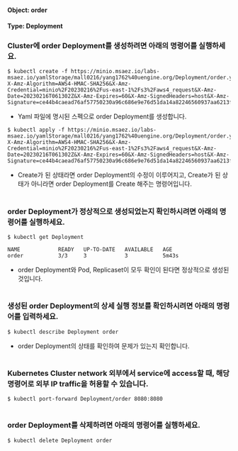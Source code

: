 
#### Object: order
#### Type: Deployment

### Cluster에 order Deployment를 생성하려면 아래의 명령어를 실행하세요.

```
$ kubectl create -f https://minio.msaez.io/labs-msaez.io/yamlStorage/mall0216/yang1762%40uengine.org/Deployment/order.yaml?X-Amz-Algorithm=AWS4-HMAC-SHA256&X-Amz-Credential=minio%2F20230216%2Fus-east-1%2Fs3%2Faws4_request&X-Amz-Date=20230216T061302Z&X-Amz-Expires=60&X-Amz-SignedHeaders=host&X-Amz-Signature=ce44b4caead76af57750230a96c686e9e76d51da14a82246560937aa6213f4cc
```
- Yaml 파일에 명시된 스펙으로 order Deployment를 생성합니다.

```
$ kubectl apply -f https://minio.msaez.io/labs-msaez.io/yamlStorage/mall0216/yang1762%40uengine.org/Deployment/order.yaml?X-Amz-Algorithm=AWS4-HMAC-SHA256&X-Amz-Credential=minio%2F20230216%2Fus-east-1%2Fs3%2Faws4_request&X-Amz-Date=20230216T061302Z&X-Amz-Expires=60&X-Amz-SignedHeaders=host&X-Amz-Signature=ce44b4caead76af57750230a96c686e9e76d51da14a82246560937aa6213f4cc
```
- Create가 된 상태라면 order Deployment의 수정이 이루어지고, Create가 된 상태가 아니라면 order Deployment를 Create 해주는 명령어입니다.  
#

### order Deployment가 정상적으로 생성되었는지 확인하시려면 아래의 명령어를 실행하세요.

```
$ kubectl get Deployment

NAME            READY   UP-TO-DATE   AVAILABLE   AGE
order           3/3     3            3           5m43s

```
- order Deployment와 Pod, Replicaset이 모두 확인이 된다면 정상적으로 생성된 것입니다.
#

### 생성된 order Deployment의 상세 실행 정보를 확인하시려면 아래의 명령어를 입력하세요.

```
$ kubectl describe Deployment order
```
- order Deployment의 상태를 확인하여 문제가 있는지 확인합니다. 
#

### Kubernetes Cluster network 외부에서 service에 access할 때, 해당 명령어로 외부 IP traffic을 허용할 수 있습니다.

```
$ kubectl port-forward Deployment/order 8080:8080
```
#

### order Deployment를 삭제하려면 아래의 명령어를 실행하세요.

```
$ kubectl delete Deployment order
```
#

